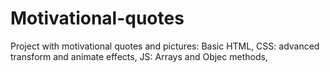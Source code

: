 # Motivational-quotes
Project with motivational quotes and pictures:
Basic HTML,
CSS: advanced transform and animate effects,
JS: Arrays and Objec methods,
